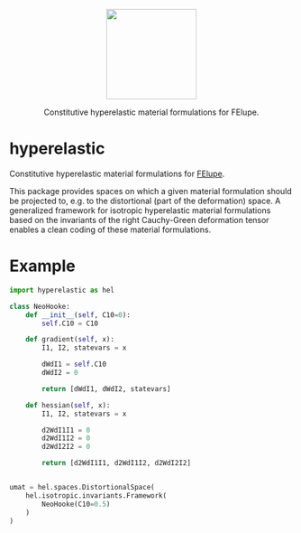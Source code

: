 <p align="center">
  <a href="https://github.com/adtzlr/hyperelastic"><img src="https://github.com/adtzlr/hyperelastic/assets/5793153/499f3f9a-6e1d-4b37-877f-bf8d519e4fe6" height="160px"/></a>
  <p align="center">Constitutive hyperelastic material formulations for FElupe.</p>
</p>

# hyperelastic
Constitutive hyperelastic material formulations for [FElupe](https://github.com/adtzlr/felupe).

This package provides spaces on which a given material formulation should be projected to, e.g. to the distortional (part of the deformation) space. A generalized framework for isotropic hyperelastic material formulations based on the invariants of the right Cauchy-Green deformation tensor enables a clean coding of these material formulations.

# Example
```python
import hyperelastic as hel

class NeoHooke:
    def __init__(self, C10=0):
        self.C10 = C10

    def gradient(self, x):
        I1, I2, statevars = x

        dWdI1 = self.C10
        dWdI2 = 0

        return [dWdI1, dWdI2, statevars]

    def hessian(self, x):
        I1, I2, statevars = x

        d2WdI1I1 = 0
        d2WdI1I2 = 0
        d2WdI2I2 = 0

        return [d2WdI1I1, d2WdI1I2, d2WdI2I2]


umat = hel.spaces.DistortionalSpace(
    hel.isotropic.invariants.Framework(
        NeoHooke(C10=0.5)
    )
)
```
